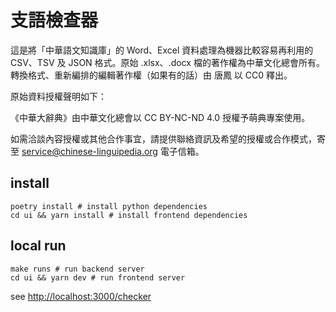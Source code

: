 # 支語檢查器

這是將「中華語文知識庫」的 Word、Excel 資料處理為機器比較容易再利用的 CSV、TSV 及 JSON 格式。原始 .xlsx、.docx 檔的著作權為中華文化總會所有。轉換格式、重新編排的編輯著作權（如果有的話）由 唐鳳 以 CC0 釋出。

原始資料授權聲明如下：

《中華大辭典》由中華文化總會以 CC BY-NC-ND 4.0 授權予萌典專案使用。

如需洽談內容授權或其他合作事宜，請提供聯絡資訊及希望的授權或合作模式，寄至 <service@chinese-linguipedia.org> 電子信箱。

## install

```shell
poetry install # install python dependencies
cd ui && yarn install # install frontend dependencies
```

## local run

```shell
make runs # run backend server
cd ui && yarn dev # run frontend server
```

see <http://localhost:3000/checker>
